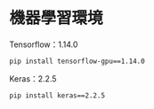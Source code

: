 # 機器學習環境
Tensorflow：1.14.0
```python=
pip install tensorflow-gpu==1.14.0 
```
Keras：2.2.5
```python=
pip install keras==2.2.5 
```